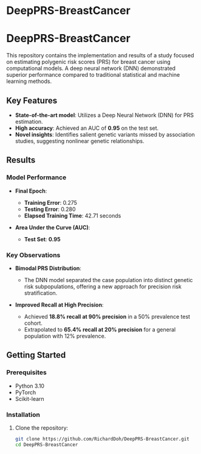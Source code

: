 # DeepPRS-BreastCancer
# DeepPRS-BreastCancer  
This repository contains the implementation and results of a study focused on estimating polygenic risk scores (PRS) for breast cancer using computational models. A deep neural network (DNN) demonstrated superior performance compared to traditional statistical and machine learning methods.  

## Key Features  
- **State-of-the-art model**: Utilizes a Deep Neural Network (DNN) for PRS estimation.  
- **High accuracy**: Achieved an AUC of **0.95** on the test set.  
- **Novel insights**: Identifies salient genetic variants missed by association studies, suggesting nonlinear genetic relationships.

## Results  
### Model Performance
- **Final Epoch**:  
  - **Training Error**: 0.275  
  - **Testing Error**: 0.280  
  - **Elapsed Training Time**: 42.71 seconds  

- **Area Under the Curve (AUC)**:  
  - **Test Set**: **0.95**  

### Key Observations  
- **Bimodal PRS Distribution**:  
  - The DNN model separated the case population into distinct genetic risk subpopulations, offering a new approach for precision risk stratification.  

- **Improved Recall at High Precision**:  
  - Achieved **18.8% recall at 90% precision** in a 50% prevalence test cohort.  
  - Extrapolated to **65.4% recall at 20% precision** for a general population with 12% prevalence.  

## Getting Started  
### Prerequisites  
- Python 3.10  
- PyTorch  
- Scikit-learn  

### Installation  
1. Clone the repository:  
   ```bash
   git clone https://github.com/RichardDoh/DeepPRS-BreastCancer.git
   cd DeepPRS-BreastCancer
